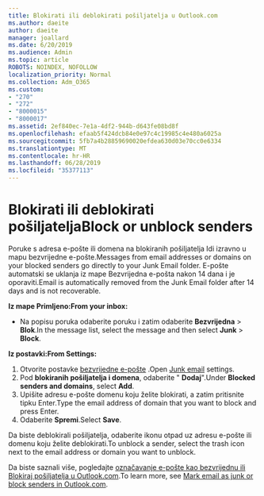 ```yaml
---
title: Blokirati ili deblokirati pošiljatelja u Outlook.com
ms.author: daeite
author: daeite
manager: joallard
ms.date: 6/20/2019
ms.audience: Admin
ms.topic: article
ROBOTS: NOINDEX, NOFOLLOW
localization_priority: Normal
ms.collection: Adm_O365
ms.custom:
- "270"
- "272"
- "8000015"
- "8000017"
ms.assetid: 2ef840ec-7e1a-4df2-944b-d643fe08bd8f
ms.openlocfilehash: efaab5f424dcb84e0e97c4c19985c4e480a6025a
ms.sourcegitcommit: 5fb7a4b28859690020efdea630d03e70cc0e6334
ms.translationtype: MT
ms.contentlocale: hr-HR
ms.lasthandoff: 06/28/2019
ms.locfileid: "35377113"
---
```

# <a name="block-or-unblock-senders"></a><span data-ttu-id="7ec0a-102">Blokirati ili deblokirati pošiljatelja</span><span class="sxs-lookup"><span data-stu-id="7ec0a-102">Block or unblock senders</span></span>

<span data-ttu-id="7ec0a-103">Poruke s adresa e-pošte ili domena na blokiranih pošiljatelja Idi izravno u mapu bezvrijedne e-pošte.</span><span class="sxs-lookup"><span data-stu-id="7ec0a-103">Messages from email addresses or domains on your blocked senders go directly to your Junk Email folder.</span></span> <span data-ttu-id="7ec0a-104">E-pošte automatski se uklanja iz mape Bezvrijedna e-pošta nakon 14 dana i je oporaviti.</span><span class="sxs-lookup"><span data-stu-id="7ec0a-104">Email is automatically removed from the Junk Email folder after 14 days and is not recoverable.</span></span>

<span data-ttu-id="7ec0a-105">**Iz mape Primljeno:**</span><span class="sxs-lookup"><span data-stu-id="7ec0a-105">**From your inbox:**</span></span>

- <span data-ttu-id="7ec0a-106">Na popisu poruka odaberite poruku i zatim odaberite **Bezvrijedna** > **Blok**.</span><span class="sxs-lookup"><span data-stu-id="7ec0a-106">In the message list, select the message and then select **Junk** > **Block**.</span></span>

<span data-ttu-id="7ec0a-107">**Iz postavki:**</span><span class="sxs-lookup"><span data-stu-id="7ec0a-107">**From Settings:**</span></span>

1. <span data-ttu-id="7ec0a-108">Otvorite postavke [bezvrijedne e-pošte](https://outlook.live.com/mail/options/mail/junkEmail) .</span><span class="sxs-lookup"><span data-stu-id="7ec0a-108">Open [Junk email](https://outlook.live.com/mail/options/mail/junkEmail) settings.</span></span>
2. <span data-ttu-id="7ec0a-109">Pod **blokiranih pošiljatelja i domena**, odaberite " **Dodaj**".</span><span class="sxs-lookup"><span data-stu-id="7ec0a-109">Under **Blocked senders and domains**, select **Add**.</span></span>
3. <span data-ttu-id="7ec0a-110">Upišite adresu e-pošte domenu koju želite blokirati, a zatim pritisnite tipku Enter.</span><span class="sxs-lookup"><span data-stu-id="7ec0a-110">Type the email address of domain that you want to block and press Enter.</span></span>
4. <span data-ttu-id="7ec0a-111">Odaberite **Spremi**.</span><span class="sxs-lookup"><span data-stu-id="7ec0a-111">Select **Save**.</span></span>

<span data-ttu-id="7ec0a-112">Da biste deblokirali pošiljatelja, odaberite ikonu otpad uz adresu e-pošte ili domenu koju želite deblokirati.</span><span class="sxs-lookup"><span data-stu-id="7ec0a-112">To unblock a sender, select the trash icon next to the email address or domain you want to unblock.</span></span>

<span data-ttu-id="7ec0a-113">Da biste saznali više, pogledajte [označavanje e-pošte kao bezvrijednu ili Blokiraj pošiljatelja u Outlook.com](https://support.office.com/article/a3ece97b-82f8-4a5e-9ac3-e92fa6427ae4?wt.mc_id=Office_Outlook_com_Alchemy).</span><span class="sxs-lookup"><span data-stu-id="7ec0a-113">To learn more, see [Mark email as junk or block senders in Outlook.com](https://support.office.com/article/a3ece97b-82f8-4a5e-9ac3-e92fa6427ae4?wt.mc_id=Office_Outlook_com_Alchemy).</span></span>
